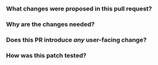 <!--
Thanks for sending a pull request!  Here are some tips for you:
  1. If this is your first time, please read our contributor guidelines: https://cwiki.apache.org/confluence/display/Hive/HowToContribute
  2. Ensure that you have created an issue on the Hive project JIRA: https://issues.apache.org/jira/projects/HIVE/summary
  3. Ensure you have added or run the appropriate tests for your PR: 
  4. If the PR is unfinished, add '[WIP]' in your PR title, e.g., '[WIP]HIVE-XXXXX:  Your PR title ...'.
  5. Be sure to keep the PR description updated to reflect all changes.
  6. Please write your PR title to summarize what this PR proposes.
  7. If possible, provide a concise example to reproduce the issue for a faster review.

-->

### What changes were proposed in this pull request?
<!--
Please clarify what changes you are proposing. The purpose of this section is to outline the changes and how this PR fixes the issue. 
If possible, please consider writing useful notes for better and faster reviews in your PR. See the examples below.
  1. If you refactor some codes with changing classes, showing the class hierarchy will help reviewers.
  2. If you fix some SQL features, you can provide some references of other DBMSes.
  3. If there is design documentation, please add the link.
  4. If there is a discussion in the mailing list, please add the link.
-->


### Why are the changes needed?
<!--
Please clarify why the changes are needed. For instance,
  1. If you propose a new API, clarify the use case for a new API.
  2. If you fix a bug, you can clarify why it is a bug.
-->


### Does this PR introduce _any_ user-facing change?
<!--
Note that it means *any* user-facing change including all aspects such as the documentation fix.
If yes, please clarify the previous behavior and the change this PR proposes - provide the console output, description and/or an example to show the behavior difference if possible.
If possible, please also clarify if this is a user-facing change compared to the released Spark versions or within the unreleased branches such as master.
If no, write 'No'.
-->


### How was this patch tested?
<!--
If tests were added, say they were added here. Please make sure to add some test cases that check the changes thoroughly including negative and positive cases if possible.
If it was tested in a way different from regular unit tests, please clarify how you tested step by step, ideally copy and paste-able, so that other reviewers can test and check, and descendants can verify in the future.
If tests were not added, please describe why they were not added and/or why it was difficult to add.
-->